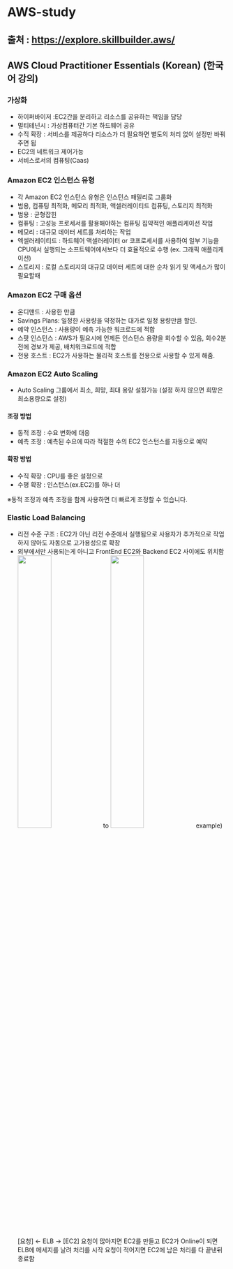 # AWS-study
## 출처 : https://explore.skillbuilder.aws/ 

## AWS Cloud Practitioner Essentials (Korean) (한국어 강의)

### 가상화
- 하이퍼바이저 :EC2간을 분리하고 리소스를 공유하는 책임을 담당
- 멀티테넌시 : 가상컴퓨터간 기본 하드웨어 공유 
- 수직 확장 : 서비스를 제공하다 리소스가 더 필요하면 별도의 처리 없이 설정만 바꿔주면 됨
- EC2의 네트워크 제어가능
- 서비스로서의 컴퓨팅(Caas)

### Amazon EC2 인스턴스 유형
- 각 Amazon EC2 인스턴스 유형은 인스턴스 패밀리로 그룹화
- 범용, 컴퓨팅 최적화, 메모리 최적화, 액셀러레이티드 컴퓨팅, 스토리지 최적화 
- 범용 : 균형잡힌
- 컴퓨팅 : 고성능 프로세서를 활용해야하는 컴퓨팅 집약적인 애플리케이션 작업
- 메모리 : 대규모 데이터 세트를 처리하는 작업
- 엑셀러레이티드 : 하드웨어 액셀러레이터 or 코프로세서를 사용하여 일부 기능을 CPU에서 실행되는 소프트웨어에서보다 더 효율적으로 수행 (ex. 그래픽 애플리케이션)
- 스토리지 : 로컬 스토리지의 대규모 데이터 세트에 대한 순차 읽기 및 액세스가 많이 필요할때

### Amazon EC2 구매 옵션
- 온디맨드 : 사용한 만큼
- Savings Plans: 일정한 사용량을 약정하는 대가로 일정 용량만큼 할인.
- 예약 인스턴스 : 사용량이 예측 가능한 워크로드에 적합
- 스팟 인스턴스 : AWS가 필요시에 언제든 인스턴스 용량을 회수할 수 있음, 회수2분전에 경보가 제공, 배치워크로드에 적합
- 전용 호스트 : EC2가 사용하는 물리적 호스트를 전용으로 사용할 수 있게 해줌.

### Amazon EC2 Auto Scaling
- Auto Scaling 그룹에서 최소, 희망, 최대 용량 설정가능 (설정 하지 않으면 희망은 최소용량으로 설정)
#### 조정 방법
- 동적 조정 : 수요 변화에 대응
- 예측 조정 : 예측된 수요에 따라 적절한 수의 EC2 인스턴스를 자동으로 예약
#### 확장 방법
- 수직 확장 : CPU를 좋은 설정으로
- 수평 확장 : 인스턴스(ex.EC2)를 하나 더 

※동적 조정과 예측 조정을 함께 사용하면 더 빠르게 조정할 수 있습니다.

### Elastic Load Balancing 
- 리전 수준 구조 : EC2가 아닌 리전 수준에서 실행됨으로 사용자가 추가적으로 작업하지 않아도 자동으로 고가용성으로 확장 
- 외부에서만 사용되는게 아니고 FrontEnd EC2와 Backend EC2 사이에도 위치함
<img src="https://user-images.githubusercontent.com/57505385/215297634-e98f4395-c88b-4b27-b537-55bf2d1d57e8.png" width="40%"> to <img src="https://user-images.githubusercontent.com/57505385/215297666-1a267cae-4e44-490d-94c5-36ad185d127c.png" width="40%">
example)
[요청] <- ELB -> [EC2]
요청이 많아지면 EC2를 만들고 EC2가 Online이 되면 ELB에 메세지를 날려 처리를 시작
요청이 적어지면 EC2에 남은 처리를 다 끝낸뒤 종료함



